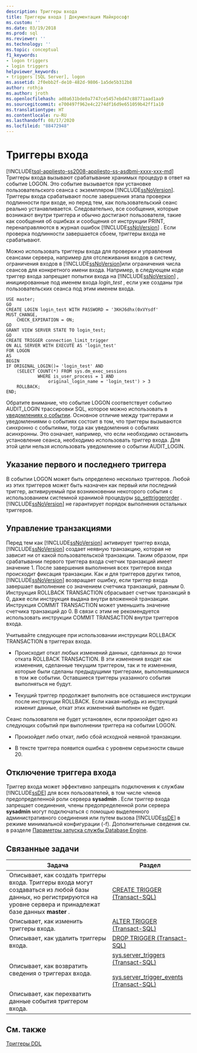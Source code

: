 ```yaml
---
description: Триггеры входа
title: Триггеры входа | Документация Майкрософт
ms.custom: ''
ms.date: 03/19/2018
ms.prod: sql
ms.reviewer: ''
ms.technology: ''
ms.topic: conceptual
f1_keywords:
- logon triggers
- login triggers
helpviewer_keywords:
- triggers [SQL Server], logon
ms.assetid: 2f0ebb2f-de10-482d-9806-1a5de5b312b8
author: rothja
ms.author: jroth
ms.openlocfilehash: ad0a631bde0a7747ce5457ebd47c88771aad1aa9
ms.sourcegitcommit: e700497f962e4c2274df16d9e651059b42ff1a10
ms.translationtype: HT
ms.contentlocale: ru-RU
ms.lasthandoff: 08/17/2020
ms.locfileid: "88472948"
---
```

# <a name="logon-triggers"></a>Триггеры входа
[!INCLUDE[tsql-appliesto-ss2008-appliesto-ss-asdbmi-xxxx-xxx-md](../../includes/tsql-appliesto-ss2008-asdbmi-xxxx-xxx-md.md)]
  Триггеры входа вызывают срабатывание хранимых процедур в ответ на событие LOGON. Это событие вызывается при установке пользовательского сеанса с экземпляром [!INCLUDE[ssNoVersion](../../includes/ssnoversion-md.md)]. Триггеры входа срабатывают после завершения этапа проверки подлинности при входе, но перед тем, как пользовательский сеанс реально устанавливается. Следовательно, все сообщения, которые возникают внутри триггера и обычно достигают пользователя, такие как сообщения об ошибках и сообщения от инструкции PRINT, перенаправляются в журнал ошибок [!INCLUDE[ssNoVersion](../../includes/ssnoversion-md.md)] . Если проверка подлинности завершается сбоем, триггеры входа не срабатывают.  
  
 Можно использовать триггеры входа для проверки и управления сеансами сервера, например для отслеживания входов в систему, ограничения входов в [!INCLUDE[ssNoVersion](../../includes/ssnoversion-md.md)]или ограничения числа сеансов для конкретного имени входа. Например, в следующем коде триггер входа запрещает попытки входа на [!INCLUDE[ssNoVersion](../../includes/ssnoversion-md.md)] , инициированные под именем входа *login_test* , если уже созданы три пользовательских сеанса под этим именем входа.  
  
```  
USE master;  
GO  
CREATE LOGIN login_test WITH PASSWORD = '3KHJ6dhx(0xVYsdf' MUST_CHANGE,  
    CHECK_EXPIRATION = ON;  
GO  
GRANT VIEW SERVER STATE TO login_test;  
GO  
CREATE TRIGGER connection_limit_trigger  
ON ALL SERVER WITH EXECUTE AS 'login_test'  
FOR LOGON  
AS  
BEGIN  
IF ORIGINAL_LOGIN()= 'login_test' AND  
    (SELECT COUNT(*) FROM sys.dm_exec_sessions  
            WHERE is_user_process = 1 AND  
                original_login_name = 'login_test') > 3  
    ROLLBACK;  
END;  
```  
  
 Обратите внимание, что событие LOGON соответствует событию AUDIT_LOGIN трассировки SQL, которое можно использовать в [уведомлениях о событии](../../relational-databases/service-broker/event-notifications.md). Основное отличие между триггерами и уведомлениями о событиях состоит в том, что триггеры вызываются синхронно с событиями, тогда как уведомления о событиях асинхронны. Это означает, например, что если необходимо остановить установление сеанса, необходимо использовать триггер входа. Для этой цели нельзя использовать уведомление о событии AUDIT_LOGIN.  
  
## <a name="specifying-first-and-last-trigger"></a>Указание первого и последнего триггера  
 В событии LOGON может быть определено несколько триггеров. Любой из этих триггеров может быть назначен как первый или последний триггер, активируемый при возникновении некоторого события с использованием системной хранимой процедуры [sp_settriggerorder](../../relational-databases/system-stored-procedures/sp-settriggerorder-transact-sql.md) . [!INCLUDE[ssNoVersion](../../includes/ssnoversion-md.md)] не гарантирует порядок выполнения остальных триггеров.  
  
## <a name="managing-transactions"></a>Управление транзакциями  
 Перед тем как [!INCLUDE[ssNoVersion](../../includes/ssnoversion-md.md)] активирует триггер входа, [!INCLUDE[ssNoVersion](../../includes/ssnoversion-md.md)] создает неявную транзакцию, которая не зависит ни от какой пользовательской транзакции. Таким образом, при срабатывании первого триггера входа счетчик транзакций имеет значение 1. После завершения выполнения всех триггеров входа происходит фиксация транзакции. Как и для триггеров других типов, [!INCLUDE[ssNoVersion](../../includes/ssnoversion-md.md)] возвращает ошибку, если триггер входа завершает выполнение со значением счетчика транзакций, равным 0. Инструкция ROLLBACK TRANSACTION сбрасывает счетчик транзакций в 0, даже если инструкция выдана внутри вложенной транзакции. Инструкция COMMIT TRANSACTION может уменьшить значение счетчика транзакций до 0. В связи с этим не рекомендуется использовать инструкции COMMIT TRANSACTION внутри триггеров входа.  
  
 Учитывайте следующее при использовании инструкции ROLLBACK TRANSACTION в триггерах входа.  
  
-   Происходит откат любых изменений данных, сделанных до точки отката ROLLBACK TRANSACTION. В эти изменения входят как изменения, сделанные текущим триггером, так и те изменения, которые были сделаны предыдущими триггерами, выполнявшимися в том же событии. Оставшиеся триггеры указанного события выполняться не будут.  
  
-   Текущий триггер продолжает выполнять все оставшиеся инструкции после инструкции ROLLBACK. Если какая-нибудь из инструкций изменит данные, откат этих изменений выполнен не будет.  
  
 Сеанс пользователя не будет установлен, если произойдет одно из следующих событий при выполнении триггера на событии LOGON.  
  
-   Произойдет либо откат, либо сбой исходной неявной транзакции.  
  
-   В тексте триггера появится ошибка с уровнем серьезности свыше 20.  
  
## <a name="disabling-a-logon-trigger"></a>Отключение триггера входа  
 Триггер входа может эффективно запрещать подключения к службам [!INCLUDE[ssDE](../../includes/ssde-md.md)] для всех пользователей, в том числе членов предопределенной роли сервера **sysadmin** . Если триггер входа запрещает соединения, члены предопределенной роли сервера **sysadmin** могут подключаться с помощью выделенного административного соединения или путем вызова [!INCLUDE[ssDE](../../includes/ssde-md.md)] в режиме минимальной конфигурации (-f). Дополнительные сведения см. в разделе [Параметры запуска службы Database Engine](../../database-engine/configure-windows/database-engine-service-startup-options.md).  
  
## <a name="related-tasks"></a>Связанные задачи  
  
|Задача|Раздел|  
|----------|-----------|  
|Описывает, как создать триггеры входа. Триггеры входа могут создаваться из любой базы данных, но регистрируются на уровне сервера и принадлежат базе данных **master** .|[CREATE TRIGGER (Transact-SQL)](../../t-sql/statements/create-trigger-transact-sql.md)|  
|Описывает, как изменить триггеры входа.|[ALTER TRIGGER (Transact-SQL)](../../t-sql/statements/alter-trigger-transact-sql.md)|  
|Описывает, как удалить триггеры входа.|[DROP TRIGGER (Transact-SQL)](../../t-sql/statements/drop-trigger-transact-sql.md)|  
|Описывает, как возвратить сведения о триггерах входа.|[sys.server_triggers (Transact-SQL)](../../relational-databases/system-catalog-views/sys-server-triggers-transact-sql.md)<br /><br /> [sys.server_trigger_events (Transact-SQL)](../../relational-databases/system-catalog-views/sys-server-trigger-events-transact-sql.md)|  
|Описывает, как перехватить данные события триггером входа.||  
  
## <a name="see-also"></a>См. также  
 [Триггеры DDL](../../relational-databases/triggers/ddl-triggers.md)  
  
  
